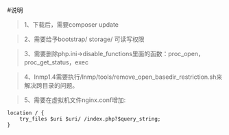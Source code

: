 #说明
>1、下载后，需要composer update

>2、需要给予bootstrap/ storage/ 可读写权限 

>3、需要删除php.ini->disable_functions里面的函数：proc_open，proc_get_status，exec

>4、lnmp1.4需要执行/lnmp/tools/remove_open_basedir_restriction.sh来解决跨目录的问题。

>5、需要在虚拟机文件nginx.conf增加:

    
    location / {
        try_files $uri $uri/ /index.php?$query_string;
    }
